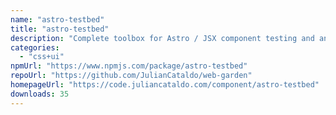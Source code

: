 ```yaml
---
name: "astro-testbed"
title: "astro-testbed"
description: "Complete toolbox for Astro / JSX component testing and analysis.\nFor design systems, storybooks, local dev. isolation, documentation…\n"
categories:
  - "css+ui"
npmUrl: "https://www.npmjs.com/package/astro-testbed"
repoUrl: "https://github.com/JulianCataldo/web-garden"
homepageUrl: "https://code.juliancataldo.com/component/astro-testbed"
downloads: 35
---
```

